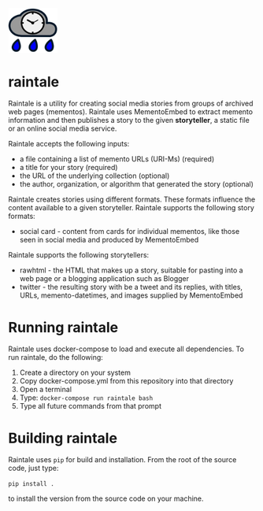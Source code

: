 
<img src="images/raintale-logo.png" width="100px">

# raintale

Raintale is a utility for creating social media stories from groups of archived web pages (mementos). Raintale uses MementoEmbed to extract memento information and then publishes a story to the given **storyteller**, a static file or an online social media service.

Raintale accepts the following inputs:
* a file containing a list of memento URLs (URI-Ms) (required)</li>
* a title for your story (required)</li>
* the URL of the underlying collection (optional)</li>
* the author, organization, or algorithm that generated the story (optional)</li>

Raintale creates stories using different formats. These formats influence the content available to a given storyteller. Raintale supports the following story formats:
* social card - content from cards for individual mementos, like those seen in social media and produced by MementoEmbed

Raintale supports the following storytellers:
* rawhtml - the HTML that makes up a story, suitable for pasting into a web page or a blogging application such as Blogger
* twitter - the resulting story with be a tweet and its replies, with titles, URLs, memento-datetimes, and images supplied by MementoEmbed

# Running raintale

Raintale uses docker-compose to load and execute all dependencies. To run raintale, do the following:
1. Create a directory on your system
2. Copy docker-compose.yml from this repository into that directory
3. Open a terminal
4. Type: ```docker-compose run raintale bash```
5. Type all future commands from that prompt

# Building raintale

Raintale uses ```pip``` for build and installation. From the root of the source code, just type:

```pip install .``` 

to install the version from the source code on your machine.
